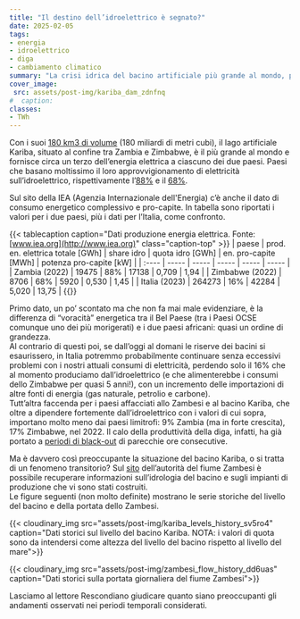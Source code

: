 ```yaml
---
title: "Il destino dell’idroelettrico è segnato?"
date: 2025-02-05
tags:
- energia
- idroelettrico
- diga
- cambiamento climatico
summary: "La crisi idrica del bacino artificiale più grande al mondo, passata pressoché inosservata sui nostri media, induce a ragionare sull’importanza della produzione idroelettrica e sulla minaccia che il cambiamento climatico rappresenta per questo tipo di elettricità. "
cover_image:
 src: assets/post-img/kariba_dam_zdnfnq
#  caption: 
classes:
- TWh
---
```


Con i suoi [180 km3 di volume](https://en.wikipedia.org/wiki/Lake_Kariba) (180 miliardi di metri cubi), il lago artificiale Kariba, situato al confine tra Zambia e Zimbabwe, è il più grande al mondo e fornisce circa un terzo dell’energia elettrica a ciascuno dei due paesi. Paesi che basano moltissimo il loro approvvigionamento di elettricità sull’idroelettrico, rispettivamente l’[88%](https://www.iea.org/countries/zambia/electricity) e il [68%](https://www.iea.org/countries/zimbabwe/electricity).  

Sul sito della IEA (Agenzia Internazionale dell'Energia) c’è anche il dato di consumo energetico complessivo e pro-capite. In tabella sono riportati i valori per i due paesi, più i dati per l’Italia, come confronto. 

{{< tablecaption caption="Dati produzione energia elettrica. Fonte: [www.iea.org](http://www.iea.org)" class="caption-top" >}}
| paese | prod. en. elettrica totale [GWh] | share idro | quota idro [GWh] | en. pro-capite [MWh] | potenza pro-capite [kW] |
| :---- | ----- | ----- | ----- | ----- | ----- |
| Zambia (2022) | 19475 | 88% | 17138 | 0,709 | 1,94 |
| Zimbabwe (2022) | 8706 | 68% | 5920 | 0,530 | 1,45 |
| Italia (2023) | 264273 | 16% | 42284 | 5,020 | 13,75 |
{{</tablecaption>}}


Primo dato, un po’ scontato ma che non fa mai male evidenziare, è la differenza di “voracità” energetica tra il Bel Paese (tra i Paesi OCSE comunque uno dei più morigerati) e i due paesi africani: quasi un ordine di grandezza.  
Al contrario di questi poi, se dall’oggi al domani le riserve dei bacini si esaurissero, in Italia potremmo probabilmente continuare senza eccessivi problemi con i nostri attuali consumi di elettricità, perdendo solo il 16% che al momento produciamo dall’idroelettrico (e che alimenterebbe i consumi dello Zimbabwe per quasi 5 anni\!), con un incremento delle importazioni di altre fonti di energia (gas naturale, petrolio e carbone).   
Tutt’altra faccenda per i paesi affacciati allo Zambesi e al bacino Kariba, che oltre a dipendere fortemente dall’idroelettrico con i valori di cui sopra, importano molto meno dai paesi limitrofi: 9% Zambia (ma in forte crescita), 17% Zimbabwe, nel 2022\. Il calo della produttività della diga, infatti, ha già portato a [periodi di black-out](https://it.euronews.com/green/2024/10/15/zambia-blackout-giornalieri-colpa-della-siccita-manca-lacqua-per-far-funzionare-la-diga-id) di parecchie ore consecutive.

Ma è davvero così preoccupante la situazione del bacino Kariba, o si tratta di un fenomeno transitorio? Sul [sito](https://www.zambezira.org) dell’autorità del fiume Zambesi è possibile recuperare informazioni sull’idrologia del bacino e sugli impianti di produzione che vi sono stati costruiti.  
Le figure seguenti (non molto definite) mostrano le serie storiche del livello del bacino e della portata dello Zambesi. 

{{< cloudinary_img src="assets/post-img/kariba_levels_history_sv5ro4" caption="Dati storici sul livello del bacino Kariba. NOTA: i valori di quota sono da intendersi come altezza del livello del bacino rispetto al livello del mare">}}

{{< cloudinary_img src="assets/post-img/zambesi_flow_history_dd6uas" caption="Dati storici sulla portata giornaliera del fiume Zambesi">}}

Lasciamo al lettore Rescondiano giudicare quanto siano preoccupanti gli andamenti osservati nei periodi temporali considerati.
    